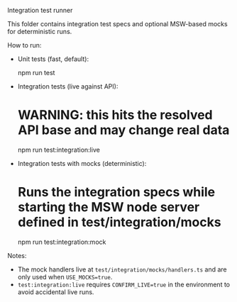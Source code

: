 Integration test runner

This folder contains integration test specs and optional MSW-based mocks for deterministic runs.

How to run:

- Unit tests (fast, default):

  npm run test

- Integration tests (live against API):

  # WARNING: this hits the resolved API base and may change real data

  npm run test:integration:live

- Integration tests with mocks (deterministic):

  # Runs the integration specs while starting the MSW node server defined in test/integration/mocks

  npm run test:integration:mock

Notes:

- The mock handlers live at `test/integration/mocks/handlers.ts` and are only used when `USE_MOCKS=true`.
- `test:integration:live` requires `CONFIRM_LIVE=true` in the environment to avoid accidental live runs.

